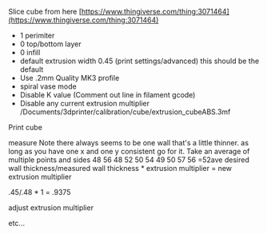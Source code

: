Slice cube from here
[https://www.thingiverse.com/thing:3071464](https://www.thingiverse.com/thing:3071464)
* 1 perimiter
* 0 top/bottom layer
* 0 infill
* default extrusion width 0.45 (print settings/advanced) this should be the default
* Use .2mm Quality MK3 profile
* spiral vase mode
* Disable K value (Comment out line in filament gcode)
* Disable any current extrusion multiplier 
/Documents/3dprinter/calibration/cube/extrusion_cubeABS.3mf

Print cube

measure 
Note there always seems to be one wall that's a little thinner.  as long as you have one x and one y consistent go for it.
Take an average of multiple points and sides
48
56
48
52
50
54
49
50
57
56
=52ave
desired wall thickness/measured wall thickness * extrusion multiplier = new extrusion multiplier

.45/.48 * 1 = .9375

adjust extrusion multiplier

etc...

<!--stackedit_data:
eyJoaXN0b3J5IjpbLTE3MDAyNjM3NzMsLTE1MDAxODMwNzYsLT
E1MTkwMTAwNDYsLTg4MjIyMjEwMiwtMTE5MDY4MjQ3NywxNTMy
NjIwOTc1LC0xNDgwOTY0ODIsLTI2OTEwNjU2OCwtMTYyNTMyOT
kzMSwxOTQ1OTkwNTU0XX0=
-->